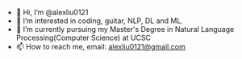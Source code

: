 - 👋 Hi, I’m @alexliu0121
- 👀 I’m interested in coding, guitar, NLP, DL and ML.
- 🌱 I’m currently pursuing my Master's Degree in Natural Language Processing(Computer Science) at UCSC
- 📫 How to reach me, email: alexliu0121@gmail.com

<!---
alexliu0121/alexliu0121 is a ✨ special ✨ repository because its `README.md` (this file) appears on your GitHub profile.
You can click the Preview link to take a look at your changes.
--->
